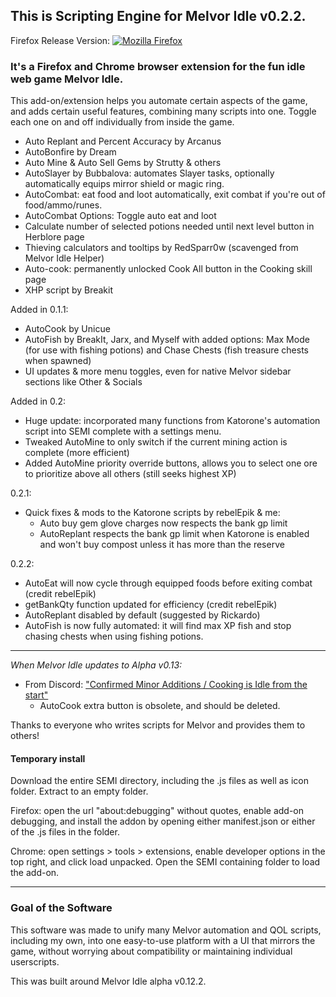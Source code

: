 ## This is Scripting Engine for Melvor Idle v0.2.2.
Firefox Release Version: [![Mozilla Firefox](https://img.shields.io/amo/v/scripting-engine-melvor-idle?label=Scripting%20Engine%20for%20Melvor%20Idle%3A%20Firefox%20Add-on&logo=Mozilla%20Firefox)](https://addons.mozilla.org/en-US/firefox/addon/scripting-engine-melvor-idle/)
### It's a Firefox and Chrome browser extension for the fun idle web game Melvor Idle. 
This add-on/extension helps you automate certain aspects of the game, and adds certain useful features, combining many scripts into one. Toggle each one on and off individually from inside the game.
* Auto Replant and Percent Accuracy by Arcanus
* AutoBonfire by Dream
* Auto Mine & Auto Sell Gems by Strutty & others
* AutoSlayer by Bubbalova: automates Slayer tasks, optionally automatically equips mirror shield or magic ring.
* AutoCombat: eat food and loot automatically, exit combat if you're out of food/ammo/runes.
* AutoCombat Options: Toggle auto eat and loot
* Calculate number of selected potions needed until next level button in Herblore page
* Thieving calculators and tooltips by RedSparr0w (scavenged from Melvor Idle Helper)
* Auto-cook: permanently unlocked Cook All button in the Cooking skill page
* XHP script by Breakit

Added in 0.1.1:
* AutoCook by Unicue
* AutoFish by BreakIt, Jarx, and Myself with added options: Max Mode (for use with fishing potions) and Chase Chests (fish treasure chests when spawned)
* UI updates & more menu toggles, even for native Melvor sidebar sections like Other & Socials

Added in 0.2:
* Huge update: incorporated many functions from Katorone's automation script into SEMI complete with a settings menu.
* Tweaked AutoMine to only switch if the current mining action is complete (more efficient)
* Added AutoMine priority override buttons, allows you to select one ore to prioritize above all others (still seeks highest XP)

0.2.1:
* Quick fixes & mods to the Katorone scripts by rebelEpik & me:
    * Auto buy gem glove charges now respects the bank gp limit
    * AutoReplant respects the bank gp limit when Katorone is enabled and won't buy compost unless it has more than the reserve

0.2.2:
* AutoEat will now cycle through equipped foods before exiting combat (credit rebelEpik)
* getBankQty function updated for efficiency (credit rebelEpik)
* AutoReplant disabled by default (suggested by Rickardo)
* AutoFish is now fully automated: it will find max XP fish and stop chasing chests when using fishing potions.

***

*When Melvor Idle updates to Alpha v0.13:*
* From Discord: ["Confirmed Minor Additions / Cooking is Idle from the start"](https://discordapp.com/channels/625838709203271680/670966404433969172/670969351821590558)
    * AutoCook extra button is obsolete, and should be deleted.

Thanks to everyone who writes scripts for Melvor and provides them to others!

#### Temporary install

Download the entire SEMI directory, including the .js files as well as icon folder. Extract to an empty folder.

Firefox: open the url "about:debugging" without quotes, enable add-on debugging, and install the addon by opening either manifest.json or either of the .js files in the folder.

Chrome: open settings > tools > extensions, enable developer options in the top right, and click load unpacked. Open the SEMI containing folder to load the add-on.

***

### Goal of the Software
This software was made to unify many Melvor automation and QOL scripts, including my own, into one easy-to-use platform with a UI that mirrors the game, without worrying about compatibility or maintaining individual userscripts.

This was built around Melvor Idle alpha v0.12.2.
